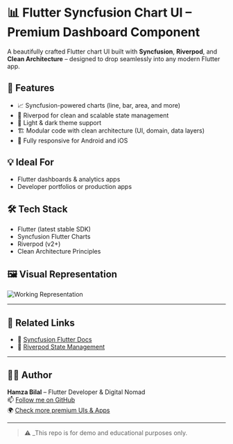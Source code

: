 # 📊 Flutter Syncfusion Chart UI – Premium Dashboard Component

A beautifully crafted Flutter chart UI built with **Syncfusion**, **Riverpod**, and **Clean Architecture** – designed to drop seamlessly into any modern Flutter app.

## 🚀 Features

- 📈 Syncfusion-powered charts (line, bar, area, and more)
- 🧠 Riverpod for clean and scalable state management
- 🎨 Light & dark theme support
- 🏗️ Modular code with clean architecture (UI, domain, data layers)
- 📱 Fully responsive for Android and iOS

## 💡 Ideal For

- Flutter dashboards & analytics apps  
- Developer portfolios or production apps

## 🛠️ Tech Stack

- Flutter (latest stable SDK)
- Syncfusion Flutter Charts
- Riverpod (v2+)
- Clean Architecture Principles

## 🖼️ Visual Representation
![Working Representation](assets/images/demo.gif)

---

## 🔗 Related Links

- 📘 [Syncfusion Flutter Docs](https://pub.dev/packages/syncfusion_flutter_charts)
- 🧠 [Riverpod State Management](https://riverpod.dev)

---

## 👨‍💻 Author

**Hamza Bilal** – Flutter Developer & Digital Nomad  
📫 [Follow me on GitHub](https://github.com/HBGaya)  
🌍 [Check more premium UIs & Apps](https://hamzabilal5.gumroad.com/)

---

> ⚠️ _This repo is for demo and educational purposes only.
